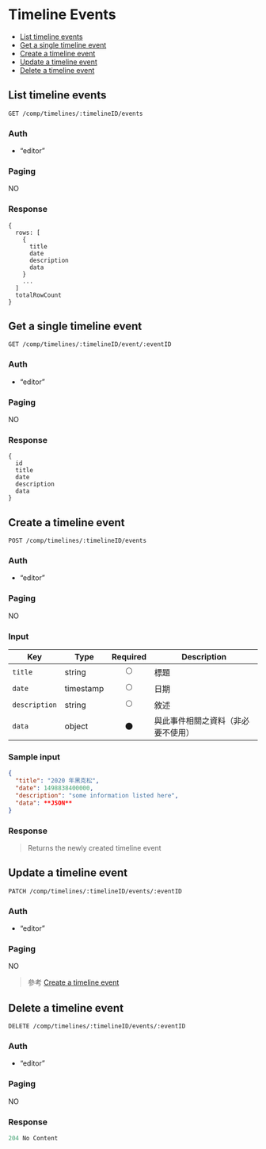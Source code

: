 # Timeline Events

- [List timeline events](#list-timeline-events)
- [Get a single timeline event](#get-a-single-timeline-event)
- [Create a timeline event](#create-a-timeline-event)
- [Update a timeline event](#update-a-timeline-event)
- [Delete a timeline event](#delete-a-timeline-event)

## List timeline events
```
GET /comp/timelines/:timelineID/events
```

### Auth
- “editor”

### Paging
NO

### Response
```
{
  rows: [
    {
      title
      date
      description
      data
    }
    ...
  ]
  totalRowCount
}
```

## Get a single timeline event
```
GET /comp/timelines/:timelineID/event/:eventID
```

### Auth
- “editor”

### Paging
NO

### Response
```
{
  id
  title
  date
  description
  data
}
```

## Create a timeline event
```
POST /comp/timelines/:timelineID/events
```

### Auth
- “editor”

### Paging
NO

### Input

| Key | Type | Required | Description |
| --- | --- | :---: | --- |
| `title` | string | 🌕 | 標題 |
| `date` | timestamp | 🌕 | 日期 |
| `description` | string | 🌕 | 敘述 |
| `data` | object | 🌑 | 與此事件相關之資料（非必要不使用） |

### Sample input
```json
{
  "title": "2020 年黑克松",
  "date": 1498838400000,
  "description": "some information listed here",
  "data": **JSON**
}
```

### Response
> Returns the newly created timeline event

## Update a timeline event
```
PATCH /comp/timelines/:timelineID/events/:eventID
```

### Auth
- “editor”

### Paging
NO

> 參考 [Create a timeline event](#create-a-timeline-event)

## Delete a timeline event
```
DELETE /comp/timelines/:timelineID/events/:eventID
```
### Auth
- “editor”

### Paging
NO

### Response
```javascript
204 No Content
```
